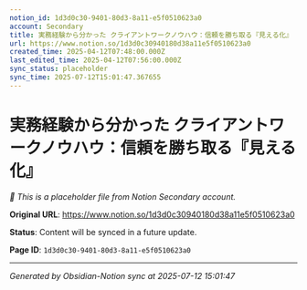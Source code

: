 ```yaml
---
notion_id: 1d3d0c30-9401-80d3-8a11-e5f0510623a0
account: Secondary
title: 実務経験から分かった クライアントワークノウハウ：信頼を勝ち取る『見える化』
url: https://www.notion.so/1d3d0c30940180d38a11e5f0510623a0
created_time: 2025-04-12T07:48:00.000Z
last_edited_time: 2025-04-12T07:56:00.000Z
sync_status: placeholder
sync_time: 2025-07-12T15:01:47.367655
---
```


# 実務経験から分かった クライアントワークノウハウ：信頼を勝ち取る『見える化』

*🔄 This is a placeholder file from Notion Secondary account.*

**Original URL**: https://www.notion.so/1d3d0c30940180d38a11e5f0510623a0

**Status**: Content will be synced in a future update.

**Page ID**: `1d3d0c30-9401-80d3-8a11-e5f0510623a0`

---

*Generated by Obsidian-Notion sync at 2025-07-12 15:01:47*
